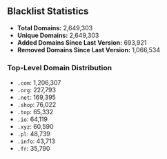 ## Blacklist Statistics

- **Total Domains:** 2,649,303
- **Unique Domains:** 2,649,303
- **Added Domains Since Last Version:** 693,921
- **Removed Domains Since Last Version:** 1,066,534

### Top-Level Domain Distribution

-  `.com`: 1,206,307
-  `.org`: 227,793
-  `.net`: 169,395
-  `.shop`: 76,022
-  `.top`: 65,332
-  `.io`: 64,119
-  `.xyz`: 60,590
-  `.pl`: 48,739
-  `.info`: 43,713
-  `.fr`: 35,790

